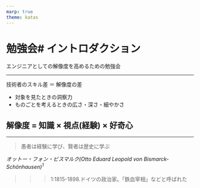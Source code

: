 ```yaml
---
marp: true
theme: katas
---
```

<!-- 
size: 16:9
paginate: true
-->
<!-- header: 勉強会#-->

# 勉強会# イントロダクション

エンジニアとしての解像度を高めるための勉強会

---

技術者のスキル差 ＝ 解像度の差

* 対象を見たときの洞察力
* ものごとを考えるときの広さ・深さ・細やかさ

## 解像度 = 知識 × 視点(経験) × 好奇心

---

> 愚者は経験に学び、賢者は歴史に学ぶ

_オットー・フォン・ビスマルク(Otto Eduard Leopold von Bismarck-Schönhausen)$^1$_

>>> 1:1815-1898.ドイツの政治家。「鉄血宰相」などと呼ばれた

<!-- ドイツの統一は、演説や多数決などではなく、「鉄」と「血」によって達成されるのだ、と。 「鉄」とは武器のこと、「血」とは兵士が流す血のことを指します。 つまり、彼は武力によってドイツを統一することを宣言(https://www.try-it.jp/chapters-11786/lessons-11808/point-2/) -->
<!-- ただし統一を武力によってなしたが領土拡大には断固として反対していたので、ヒトラーとはまた違うことに注意 -->

<!-- (嘘かもしれない)友人が溺れかかったときに「せめて楽に死なせてやる」と銃を向けた。友人は慌てて岸に辿り着いたおかげで助かったものの、ビスマルクを問い詰めたところ「必死になれば何でもできる」と諭した、ネジの外れたサイコパスではないか(個人の感想) -->

<!-- 現場経験で技術を培って来たという人は多くいるが、それは釘と金槌だけで家を建てようとしているのと同じ。大工の本質である技術は身につくかもしれないが、電動工具や重機を使えばどんどん建てられるし、そこから新しいアイデアも浮かんでくるというチャンスをみすみす見逃していることに気づいてほしい -->

<!-- 一方で、原則を知らなくても私達はこれまでものを作れてきている。これは経験的に原則と同じ指向・思想を当てはめて考えているから。開発経験を重ねた人にとっては、これまでの経験の答え合わせとして聞いてもらうと腹落ちしやすいと思う -->

<!-- プリンシプルを色々紹介していくが、この原則(先人の知恵)は歴史の荒波に揉まれて、それでも磨かれて残った、陳腐化しない本質的なもの。なので原則を理解していれば、具体的な技術を学んだときにその存在理由にまで想いが巡ることになる。単に学ぶよりも習得が早く深くなる知識の土台、巨人の肩が構築される。 -->

<!-- https://easy.apo.epson.net/gitlab/engineeringworkshop/designingkatas で公開してます -->
